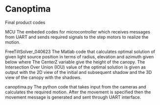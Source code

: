 # Canoptima

Final product codes

MCU
The embeded codes for microcontroller which receives messages from UART and sends required signals to the step motors to realize the motion.

FreeTiltSolver_040623
The Matlab code that calculates optimal solution of given light source position in terms of radius, elevation and azimuth given below where The CenterZ variable give the height of the canopy. The Intersection Over Union (IOU) value of the optimal solution is given as output with the 2D view of the initial and subsequent shadow and the 3D view of the canopy with the shadows.

canoptima.py
The python code that takes input from the cameras and calculates the required motion. After the movement is specified then the movement message is generated and sent through UART interface.
